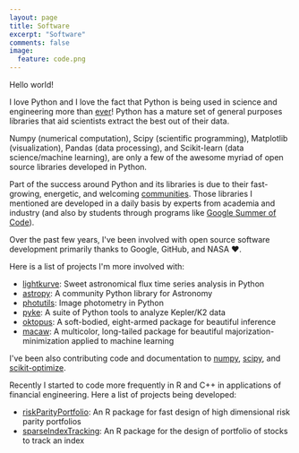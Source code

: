 ```yaml
---
layout: page
title: Software
excerpt: "Software"
comments: false
image:
  feature: code.png
---
```


Hello world!

I love Python and I love the fact that Python is being used in science and engineering
more than <a href="https://spectrum.ieee.org/computing/software/the-2017-top-programming-languages">ever</a>!
Python has a mature set of general purposes libraries that aid scientists extract the
best out of their data.

Numpy (numerical computation), Scipy (scientific programming), Matplotlib (visualization),
Pandas (data processing), and Scikit-learn (data science/machine learning), are only
a few of the awesome myriad of open source libraries developed in Python.

Part of the success around Python and its libraries is due to their
fast-growing, energetic, and welcoming
<a href="http://neopythonic.blogspot.com/2016/04/kings-day-speech.html">communities</a>.
Those libraries I mentioned are developed in a daily basis by experts from
academia and industry (and also by students through programs like
<a href="https://https://summerofcode.withgoogle.com">Google Summer of Code</a>).

Over the past few years, I've been involved with open source software development
primarily thanks to Google, GitHub, and NASA ❤️.

Here is a list of projects I'm more involved with:

* <a href="https://github.com/keplergo/lightkurve">lightkurve</a>: Sweet astronomical flux time series analysis in Python
* <a href="https://github.com/astropy/astropy">astropy</a>: A community Python library for Astronomy
* <a href="https://github.com/astropy/photutils">photutils</a>: Image photometry in Python
* <a href="https://github.com/keplergo/pyke">pyke</a>: A suite of Python tools to analyze Kepler/K2 data
* <a href="https://github.com/keplergo/oktopus">oktopus</a>: A soft-bodied, eight-armed package for beautiful inference
* <a href="https://github.com/mirca/macaw">macaw</a>: A multicolor, long-tailed package for beautiful majorization-minimization applied to machine learning

I've been also contributing code and documentation to <a href="https://github.com/numpy/numpy">numpy</a>,
<a href="https://github.com/scipy/scipy">scipy</a>, and
<a href="https://github.com/scikit-optimize/scikit-optimize">scikit-optimize</a>.

Recently I started to code more frequently in R and C++ in applications of financial engineering.
Here a list of projects being developed:

* <a href="https://github.com/dppalomar/riskParityPortfolio">riskParityPortfolio</a>:
An R package for fast design of high dimensional risk parity portfolios
* <a href="https://github.com/dppalomar/sparseIndexTracking">sparseIndexTracking</a>:
An R package for the design of portfolio of stocks to track an index
